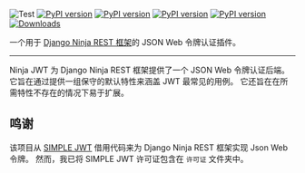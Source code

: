 
![Test](https://github.com/eadwinCode/django-ninja-jwt/workflows/Test/badge.svg)
[![PyPI version](https://badge.fury.io/py/django-ninja-jwt.svg)](https://badge.fury.io/py/django-ninja-jwt)
[![PyPI version](https://img.shields.io/pypi/v/django-ninja-jwt.svg)](https://pypi.python.org/pypi/django-ninja-jwt)
[![PyPI version](https://img.shields.io/pypi/pyversions/django-ninja-jwt.svg)](https://pypi.python.org/pypi/django-ninja-jwt)
[![PyPI version](https://img.shields.io/pypi/djversions/django-ninja-jwt.svg)](https://pypi.python.org/pypi/django-ninja-jwt)
[![Downloads](https://static.pepy.tech/personalized-badge/django-ninja-jwt?period=month&units=international_system&left_color=black&right_color=yellow&left_text=Downloads)](https://pepy.tech/project/django-ninja-jwt)

一个用于 [Django Ninja REST 框架](https://github.com/vitalik/django-ninja)的 JSON Web 令牌认证插件。

------------------------------------------------------------------------

Ninja JWT 为 Django Ninja REST 框架提供了一个 JSON Web 令牌认证后端。
它旨在通过提供一组保守的默认特性来涵盖 JWT 最常见的用例。
它还旨在在所需特性不存在的情况下易于扩展。

鸣谢
------

该项目从 [SIMPLE JWT](https://github.com/jazzband/djangorestframework-simplejwt) 借用代码来为 Django Ninja REST 框架实现 Json Web 令牌。
然而，我已将 SIMPLE JWT 许可证包含在 `许可证` 文件夹中。

